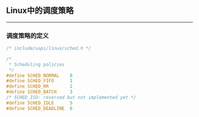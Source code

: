 ## **Linux中的调度策略**
--------------------------

### **调度策略的定义**
``` c
/* include/uapi/linux/sched.h */

/*
 * Scheduling policies
 */
#define SCHED_NORMAL    0
#define SCHED_FIFO		1
#define SCHED_RR		2
#define SCHED_BATCH		3
/* SCHED_ISO: reserved but not implemented yet */
#define SCHED_IDLE		5
#define SCHED_DEADLINE  6
```